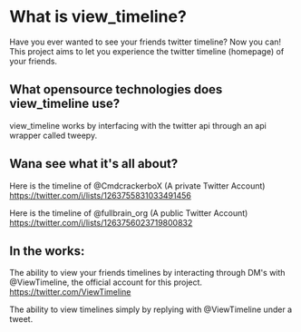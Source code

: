 # What is view_timeline? #
Have you ever wanted to see your friends twitter timeline? Now you can!
This project aims to let you experience the twitter timeline (homepage) of your friends.

## What opensource technologies does view_timeline use? ##
view_timeline works by interfacing with the twitter api through an api wrapper called tweepy.

## Wana see what it's all about? ##
Here is the timeline of @CmdcrackerboX (A private Twitter Account)
https://twitter.com/i/lists/1263755831033491456

Here is the timeline of @fullbrain_org (A public Twitter Account)
https://twitter.com/i/lists/1263756023719800832

## In the works: ##
The ability to view your friends timelines by interacting through DM's with @ViewTimeline,
the official account for this project.
https://twitter.com/ViewTimeline

The ability to view timelines simply by replying with @ViewTimeline under a tweet.
